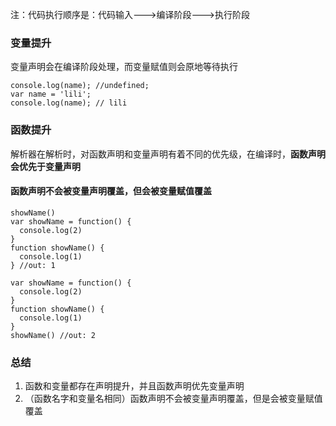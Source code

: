 注：代码执行顺序是：代码输入--->编译阶段--->执行阶段

### 变量提升

变量声明会在编译阶段处理，而变量赋值则会原地等待执行

```
console.log(name); //undefined;
var name = 'lili';
console.log(name); // lili
```

### 函数提升

解析器在解析时，对函数声明和变量声明有着不同的优先级，在编译时，**函数声明会优先于变量声明**

#### 函数声明不会被变量声明覆盖，但会被变量赋值覆盖

```
showName()
var showName = function() {
  console.log(2)
}
function showName() {
  console.log(1)
} //out: 1
```

```
var showName = function() {
  console.log(2)
}
function showName() {
  console.log(1)
}
showName() //out: 2
```

### 总结
1. 函数和变量都存在声明提升，并且函数声明优先变量声明
2. （函数名字和变量名相同）函数声明不会被变量声明覆盖，但是会被变量赋值覆盖

